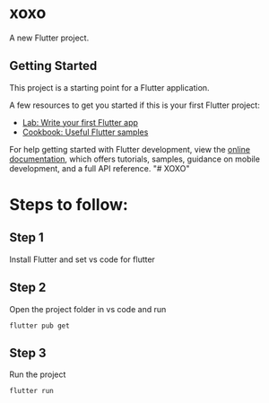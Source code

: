# xoxo

A new Flutter project.

## Getting Started

This project is a starting point for a Flutter application.

A few resources to get you started if this is your first Flutter project:

- [Lab: Write your first Flutter app](https://docs.flutter.dev/get-started/codelab)
- [Cookbook: Useful Flutter samples](https://docs.flutter.dev/cookbook)

For help getting started with Flutter development, view the
[online documentation](https://docs.flutter.dev/), which offers tutorials,
samples, guidance on mobile development, and a full API reference.
"# XOXO" 
# Steps to follow:
## Step 1
Install Flutter and set vs code for flutter
## Step 2
Open the project folder in vs code and run 
```
flutter pub get
```
## Step 3
Run the project
```
flutter run
```
